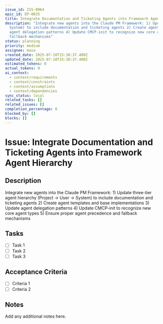 ```yaml
---
issue_id: ISS-0064
epic_id: EP-0035
title: Integrate Documentation and Ticketing Agents into Framework Agent Hierarchy
description: "Integrate new agents into the Claude PM Framework: 1) Update three-tier agent hierarchy (Project → User →
  System) to include documentation and ticketing agents 2) Create agent templates and base implementations 3) Update
  agent delegation patterns 4) Update CMCP-init to recognize new core agent types 5) Ensure proper agent precedence and
  fallback mechanisms"
status: planning
priority: medium
assignee: masa
created_date: 2025-07-10T15:38:37.400Z
updated_date: 2025-07-10T15:38:37.400Z
estimated_tokens: 0
actual_tokens: 0
ai_context:
  - context/requirements
  - context/constraints
  - context/assumptions
  - context/dependencies
sync_status: local
related_tasks: []
related_issues: []
completion_percentage: 0
blocked_by: []
blocks: []
---
```


# Issue: Integrate Documentation and Ticketing Agents into Framework Agent Hierarchy

## Description
Integrate new agents into the Claude PM Framework: 1) Update three-tier agent hierarchy (Project → User → System) to include documentation and ticketing agents 2) Create agent templates and base implementations 3) Update agent delegation patterns 4) Update CMCP-init to recognize new core agent types 5) Ensure proper agent precedence and fallback mechanisms

## Tasks
- [ ] Task 1
- [ ] Task 2
- [ ] Task 3

## Acceptance Criteria
- [ ] Criteria 1
- [ ] Criteria 2

## Notes
Add any additional notes here.
